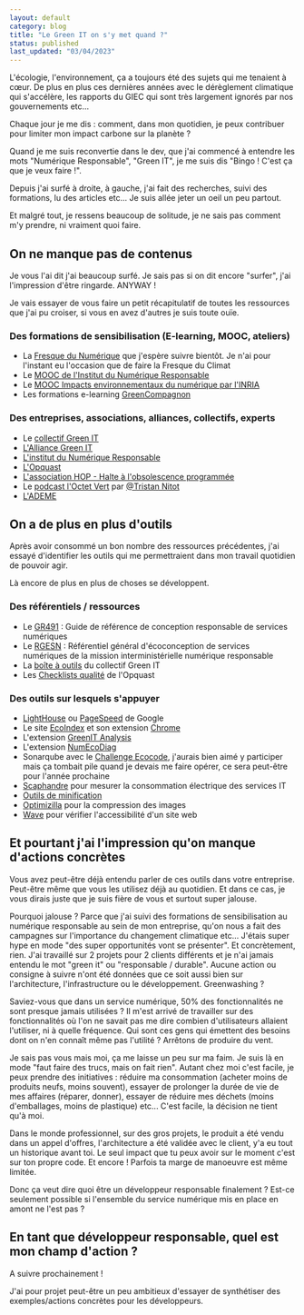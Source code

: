 ```yaml
---
layout: default
category: blog
title: "Le Green IT on s'y met quand ?"
status: published
last_updated: "03/04/2023"
---
```


L'écologie, l'environnement, ça a toujours été des sujets qui me tenaient à cœur. De plus en plus ces dernières années avec le dérèglement climatique qui s'accélère, les rapports du GIEC qui sont très largement ignorés par nos gouvernements etc... 

Chaque jour je me dis : comment, dans mon quotidien, je peux contribuer pour limiter mon impact carbone sur la planète ?

Quand je me suis reconvertie dans le dev, que j'ai commencé à entendre les mots "Numérique Responsable", "Green IT", je me suis dis "Bingo ! C'est ça que je veux faire !".

Depuis j'ai surfé à droite, à gauche, j'ai fait des recherches, suivi des formations, lu des articles etc... Je suis allée jeter un oeil un peu partout. 

Et malgré tout, je ressens beaucoup de solitude, je ne sais pas comment m'y prendre, ni vraiment quoi faire.

## On ne manque pas de contenus

Je vous l'ai dit j'ai beaucoup surfé. Je sais pas si on dit encore "surfer", j'ai l'impression d'être ringarde. ANYWAY !

Je vais essayer de vous faire un petit récapitulatif de toutes les ressources que j'ai pu croiser, si vous en avez d'autres je suis toute ouïe.

### Des formations de sensibilisation (E-learning, MOOC, ateliers)

* La [Fresque du Numérique](https://www.fresquedunumerique.org/) que j'espère suivre bientôt. Je n'ai pour l'instant eu l'occasion que de faire la Fresque du Climat
* Le [MOOC de l'Institut du Numérique Responsable](https://www.academie-nr.org/)
* Le [MOOC Impacts environnementaux du numérique par l'INRIA](https://www.fun-mooc.fr/fr/cours/impacts-environnementaux-du-numerique/)
* Les formations e-learning [GreenCompagnon](https://www.thegreencompagnon.com/)

### Des entreprises, associations, alliances, collectifs, experts

* Le [collectif Green IT](https://www.greenit.fr/a-propos/)
* [L'Alliance Green IT](https://alliancegreenit.org/qui-sommes-nous)
* [L'institut du Numérique Responsable](https://institutnr.org/)
* [L'Opquast](https://www.opquast.com/)
* [L'association HOP - Halte à l'obsolescence programmée](https://www.halteobsolescence.org/)
* Le [podcast l'Octet Vert](https://open.spotify.com/show/4MSGx6Y7Deu9wS9eFVCvcY) par [@Tristan Nitot](https://twitter.com/nitot)
* [L'ADEME](https://www.ademe.fr/)

## On a de plus en plus d'outils

Après avoir consommé un bon nombre des ressources précédentes, j'ai essayé d'identifier les outils qui me permettraient dans mon travail quotidien de pouvoir agir.

Là encore de plus en plus de choses se développent.

### Des référentiels / ressources

* Le [GR491](https://gr491.isit-europe.org/) : Guide de référence de conception responsable de services numériques
* Le [RGESN](https://ecoresponsable.numerique.gouv.fr/publications/referentiel-general-ecoconception/) : Référentiel général d'écoconception de services numériques de la mission interministérielle numérique responsable
* La [boîte à outils](https://collectif.greenit.fr/outils.html) du collectif Green IT
* Les [Checklists qualité](https://checklists.opquast.com/fr/assurance-qualite-web/download/) de l'Opquast

### Des outils sur lesquels s'appuyer

* [LightHouse](https://developer.chrome.com/docs/lighthouse/overview/) ou [PageSpeed](https://pagespeed.web.dev/) de Google
* Le site [EcoIndex](https://www.ecoindex.fr/) et son extension [Chrome](https://chrome.google.com/webstore/detail/ecoindexfr/apeadjelacokohnkfclnhjlihklpclmp)
* L'extension [GreenIT Analysis](https://chrome.google.com/webstore/detail/greenit-analysis/mofbfhffeklkbebfclfaiifefjflcpad)
* L'extension [NumEcoDiag](https://chrome.google.com/webstore/detail/num%C3%A9codiag/fhdeahmddgflanbgilcglipaeofmcabc)
* Sonarqube avec le [Challenge Ecocode](https://challenge.ecocode.io/), j'aurais bien aimé y participer mais ça tombait pile quand je devais me faire opérer, ce sera peut-être pour l'année prochaine
* [Scaphandre](https://github.com/hubblo-org/scaphandre) pour mesurer la consommation électrique des services IT
* [Outils de minification](https://css-tricks.com/tools-for-optimizing-svg/)
* [Optimizilla](https://imagecompressor.com/) pour la compression des images
* [Wave](https://wave.webaim.org/) pour vérifier l'accessibilité d'un site web

## Et pourtant j'ai l'impression qu'on manque d'actions concrètes

Vous avez peut-être déjà entendu parler de ces outils dans votre entreprise. Peut-être même que vous les utilisez déjà au quotidien. Et dans ce cas, je vous dirais juste que je suis fière de vous et surtout super jalouse.

Pourquoi jalouse ? Parce que j'ai suivi des formations de sensibilisation au numérique responsable au sein de mon entreprise, qu'on nous a fait des campagnes sur l'importance du changement climatique etc... J'étais super hype en mode "des super opportunités vont se présenter". Et concrètement, rien. J'ai travaillé sur 2 projets pour 2 clients différents et je n'ai jamais entendu le mot "green it" ou "responsable / durable". Aucune action ou consigne à suivre n'ont été données que ce soit aussi bien sur l'architecture, l'infrastructure ou le développement. Greenwashing ?

Saviez-vous que dans un service numérique, 50% des fonctionnalités ne sont presque jamais utilisées ? Il m'est arrivé de travailler sur des fonctionnalités où l'on ne savait pas me dire combien d'utilisateurs allaient l'utiliser, ni à quelle fréquence. Qui sont ces gens qui émettent des besoins dont on n'en connaît même pas l'utilité ? Arrêtons de produire du vent.

Je sais pas vous mais moi, ça me laisse un peu sur ma faim. Je suis là en mode "faut faire des trucs, mais on fait rien". Autant chez moi c'est facile, je peux prendre des initiatives : réduire ma consommation (acheter moins de produits neufs, moins souvent), essayer de prolonger la durée de vie de mes affaires (réparer, donner), essayer de réduire mes déchets (moins d'emballages, moins de plastique) etc... C'est facile, la décision ne tient qu'à moi.

Dans le monde professionnel, sur des gros projets, le produit a été vendu dans un appel d'offres, l'architecture a été validée avec le client, y'a eu tout un historique avant toi. Le seul impact que tu peux avoir sur le moment c'est sur ton propre code. Et encore ! Parfois ta marge de manoeuvre est même limitée.

Donc ça veut dire quoi être un développeur responsable finalement ? Est-ce seulement possible si l'ensemble du service numérique mis en place en amont ne l'est pas ?

## En tant que développeur responsable, quel est mon champ d'action ?

A suivre prochainement !

J'ai pour projet peut-être un peu ambitieux d'essayer de synthétiser des exemples/actions concrètes pour les développeurs.